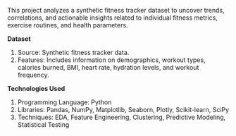 This project analyzes a synthetic fitness tracker dataset to uncover trends, correlations, and actionable insights related to individual fitness metrics, exercise routines, and health parameters.

**Dataset**
1. Source: Synthetic fitness tracker data.
2. Features: Includes information on demographics, workout types, calories burned, BMI, heart rate, hydration levels, and workout frequency.

**Technologies Used**
1. Programming Language: Python
2. Libraries: Pandas, NumPy, Matplotlib, Seaborn, Plotly, Scikit-learn, SciPy
3. Techniques: EDA, Feature Engineering, Clustering, Predictive Modeling, Statistical Testing
